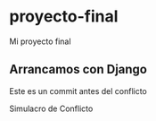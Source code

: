 # proyecto-final
Mi proyecto final

## Arrancamos con Django
Este es un commit antes del conflicto

Simulacro de Conflicto
